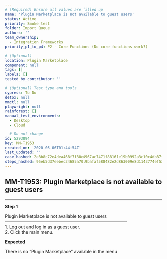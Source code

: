 ```yaml
---
# (Required) Ensure all values are filled up
name: 'Plugin Marketplace is not available to guest users'
status: Active
priority: Smoke test
folder: Import Queue
authors: ''
team_ownership:
  - Integration Frameworks
priority_p1_to_p4: P2 - Core Functions (Do core functions work?)

# (Optional)
location: Plugin Marketplace
component: null
tags: []
labels: []
tested_by_contributor: ''

# (Optional) Test type and tools
cypress: To Do
detox: null
mmctl: null
playwright: null
rainforest: []
manual_test_environments:
  - Desktop
  - Cloud

  # Do not change
id: 5293894
key: MM-T1953
created_on: '2020-05-06T01:44:54Z'
last_updated: ''
case_hashed: 2e8b8c72e4dea468f7f80e6967ac7471f88161e19b0992a3c10c4db87fd7d7e1d64d71d00d58fe7cea7a9fd152af8000
steps_hashed: 95eb5d37eebec34685a7019bafaf588482e2d863009e8d1143774ef534a243aef326178cb2d2d0e6e1f7bbeb63d40761
---
```


<!-- (Auto-generated) Based on frontmatter's "key" and "name" -->

## MM-T1953: Plugin Marketplace is not available to guest users

---

**Step 1**

Plugin Marketplace is not available to guest users\
————————————————————————————\
1\. Log out and log in as a guest user.\
2\. Click the main menu.

**Expected**

There is no “Plugin Marketplace” available in the menu
